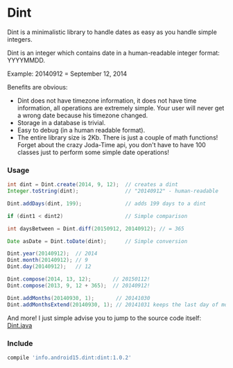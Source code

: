 
# Dint

Dint is a minimalistic library to handle dates as easy as you handle simple integers.

Dint is an integer which contains date in a human-readable integer format: YYYYMMDD.

Example: 20140912 = September 12, 2014

Benefits are obvious:
* Dint does not have timezone information, it does not have time information,
  all operations are extremely simple. Your user will never get a wrong date because
  his timezone changed.
* Storage in a database is trivial.
* Easy to debug (in a human readable format).
* The entire library size is 2Kb. There is just a couple of math functions!
  Forget about the crazy Joda-Time api, you don't have to have 100 classes just to
  perform some simple date operations!

### Usage

```java
int dint = Dint.create(2014, 9, 12);  // creates a dint
Integer.toString(dint);               // "20140912" - human-readable

Dint.addDays(dint, 199);              // adds 199 days to a dint

if (dint1 < dint2)                    // Simple comparison

int daysBetween = Dint.diff(20150912, 20140912); // = 365

Date asDate = Dint.toDate(dint);      // Simple conversion

Dint.year(20140912);  // 2014
Dint.month(20140912); // 9
Dint.day(20140912);   // 12

Dint.compose(2014, 13, 12);       // 20150112!
Dint.compose(2013, 9, 12 + 365);  // 20140912!

Dint.addMonths(20140930, 1);       // 20141030
Dint.addMonthsExtend(20140930, 1); // 20141031 keeps the last day of month!
```

And more! I just simple advise you to jump to the source code itself:
[Dint.java](https://github.com/konmik/dint/blob/master/dint/src/main/java/dint/Dint.java)

### Include

```groovy
compile 'info.android15.dint:dint:1.0.2'
```
